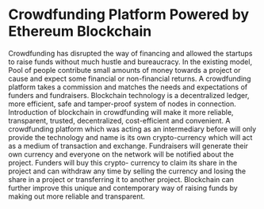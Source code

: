 # Crowdfunding Platform Powered by Ethereum Blockchain

Crowdfunding has disrupted the way of financing and allowed the startups to raise funds without much hustle and bureaucracy. In the existing model, Pool of people contribute small amounts of money towards a project or cause and expect some financial or non-financial returns. A crowdfunding platform takes a commission and matches the needs and expectations of funders and fundraisers. Blockchain technology is a decentralized ledger, more efficient, safe and tamper-proof system of nodes in connection. Introduction of blockchain in crowdfunding will make it more reliable, transparent, trusted, decentralized, cost-efficient and convenient. A crowdfunding platform which was acting as an intermediary before will only provide the technology and name is its own crypto-currency which will act as a medium of transaction and exchange. Fundraisers will generate their own currency and everyone on the network will be notified about the project. Funders will buy this crypto- currency to claim its share in the project and can withdraw any time by selling the currency and losing the share in a project or transferring it to another project. Blockchain can further improve this unique and contemporary way of raising funds by making out more reliable and transparent.
